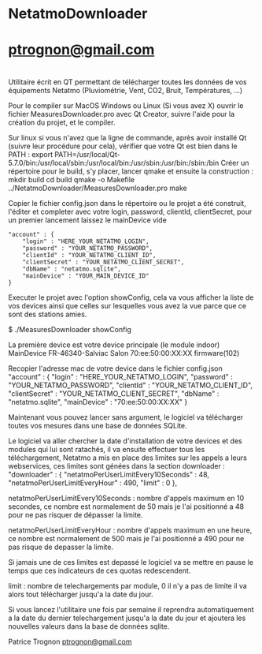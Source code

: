 #
# NetatmoDownloader
# ptrognon@gmail.com
#
Utilitaire écrit en QT permettant de télécharger toutes les données de vos équipements Netatmo (Pluviométrie, Vent, CO2, Bruit, Températures, ...)

Pour le compiler sur MacOS Windows ou Linux (Si vous avez X) ouvrir le fichier MeasuresDownloader.pro avec Qt Creator, suivre l'aide pour la création du projet, et le compiler.

Sur linux si vous n'avez que la ligne de commande, après avoir installé Qt (suivre leur procédure pour cela), vérifier que votre Qt est bien dans le PATH :
export PATH=/usr/local/Qt-5.7.0/bin:/usr/local/sbin:/usr/local/bin:/usr/sbin:/usr/bin:/sbin:/bin
Créer un répertoire pour le build, s'y placer, lancer qmake et ensuite la construction :
mkdir build
cd build
qmake -o Makefile ../NetatmoDownloader/MeasuresDownloader.pro
make

Copier le fichier config.json dans le répertoire ou le projet a été construit, l'éditer et completer avec
votre login, password, clientId, clientSecret, pour un premier lancement laissez le mainDevice vide

    "account" : {
        "login" : "HERE_YOUR_NETATMO_LOGIN",
        "password" : "YOUR_NETATMO_PASSWORD",
        "clientId" : "YOUR_NETATMO_CLIENT_ID",
        "clientSecret" : "YOUR_NETATMO_CLIENT_SECRET",
        "dbName" : "netatmo.sqlite",
        "mainDevice" : "YOUR_MAIN_DEVICE_ID"
    }

Executer le projet avec l'option showConfig, cela va vous afficher la liste de vos devices
ainsi que celles sur lesquelles vous avez la vue parce que ce sont des stations amies.

$ ./MeasuresDownloader showConfig

La première device est votre device principale (le module indoor)
MainDevice 
FR-46340-Salviac Salon 70:ee:50:00:XX:XX firmware(102)

Recopier l'adresse mac de votre device dans le fichier config.json
    "account" : {
        "login" : "HERE_YOUR_NETATMO_LOGIN",
        "password" : "YOUR_NETATMO_PASSWORD",
        "clientId" : "YOUR_NETATMO_CLIENT_ID",
        "clientSecret" : "YOUR_NETATMO_CLIENT_SECRET",
        "dbName" : "netatmo.sqlite",
        "mainDevice" : "70:ee:50:00:XX:XX"
    }

Maintenant vous pouvez lancer sans argument, le logiciel va télécharger toutes vos mesures dans
une base de données SQLite.

Le logiciel va aller chercher la date d'installation de votre devices et des modules qui lui
sont ratachés, il va ensuite effectuer tous les téléchargement, Netatmo a mis en place des limites
sur les appels a leurs webservices, ces limites sont génées dans la section downloader :
    "downloader" : {
        "netatmoPerUserLimitEvery10Seconds" : 48,
        "netatmoPerUserLimitEveryHour" : 490,
        "limit" : 0
    },

netatmoPerUserLimitEvery10Seconds : nombre d'appels maximum en 10 secondes, ce nombre est normalement
de 50 mais je l'ai positionné a 48 pour ne pas risquer de dépasser la limite.

netatmoPerUserLimitEveryHour : nombre d'appels maximum en une heure, ce nombre est normalement de 500
mais je l'ai positionné a 490 pour ne pas risque de depasser la limite.

Si jamais une de ces limites est depassé le logiciel va se mettre en pause le temps que ces indicateurs
de ces quotas redescendent.

limit : nombre de telechargements par module, 0 il n'y a pas de limite il va alors tout télécharger
jusqu'a la date du jour.

Si vous lancez l'utilitaire une fois par semaine il reprendra automatiquement a la date du dernier telechargement
jusqu'a la date du jour et ajoutera les nouvelles valeurs dans la base de données sqlite.


Patrice Trognon
ptrognon@gmail.com

